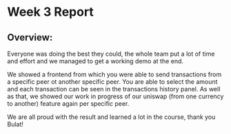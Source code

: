 # Week 3 Report

## Overview:

Everyone was doing the best they could, the whole team put a lot of time and effort and we managed to get a working demo at the end.

We showed a frontend from which you were able to send transactions from a specific peer ot another specific peer. You are able to select the amount and each transaction can be seen in the transactions history panel. As well as that, we showed our work in progress of our uniswap (from one currency to another) feature again per specific peer.

We are all proud with the result and learned a lot in the course, thank you Bulat!

